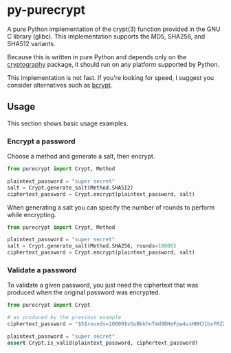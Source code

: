 py-purecrypt
============

A pure Python implementation of the crypt(3) function provided in the GNU C 
library (glibc). This implementation supports the MD5, SHA256, and SHA512 
variants.

Because this is written in pure Python and depends only on the 
[cryptography](https://pypi.org/project/cryptography/) package, it should 
run on any platform supported by Python.

This implementation is not fast. If you're looking for speed, I suggest you
consider alternatives such as [bcrypt](https://pypi.org/project/bcrypt/).


Usage
-----

This section shows basic usage examples.

### Encrypt a password

Choose a method and generate a salt, then encrypt.

```python
from purecrypt import Crypt, Method

plaintext_password = "super secret"
salt = Crypt.generate_salt(Method.SHA512)
ciphertext_password = Crypt.encrypt(plaintext_password, salt)
```

When generating a salt you can specify the number of rounds to perform
while encrypting.

```python
from purecrypt import Crypt, Method

plaintext_password = "super secret"
salt = Crypt.generate_salt(Method.SHA256, rounds=10000)
ciphertext_password = Crypt.encrypt(plaintext_password, salt)
```

### Validate a password

To validate a given password, you just need the ciphertext that was produced
when the original password was encrypted.

```python
from purecrypt import Crypt

# as produced by the previous example
ciphertext_password = "$5$rounds=10000$vGuBkkhnTmd9BHeFpw4vxHNHJ1bxFRZX$2xiip3lO0cjGg3tZMdled9LpChHk1nmpF6hU6ZW05W1"

plaintext_password = "super secret"
assert Crypt.is_valid(plaintext_password, ciphertext_password)
```


